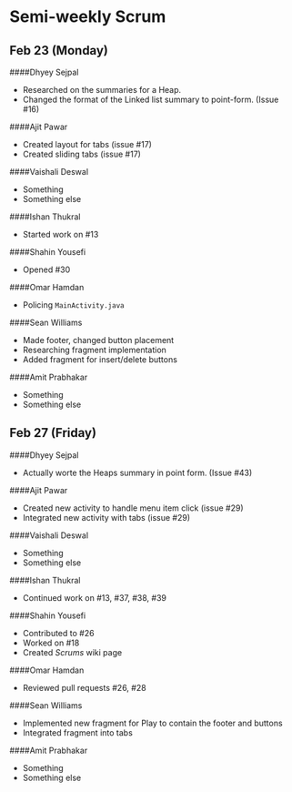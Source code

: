 # Semi-weekly Scrum

## Feb 23 (Monday)

####Dhyey Sejpal

* Researched on the summaries for a Heap.
* Changed the format of the Linked list summary to point-form. (Issue #16)

####Ajit Pawar

* Created layout for tabs (issue #17)
* Created sliding tabs (issue #17)

####Vaishali Deswal

* Something
* Something else

####Ishan Thukral

* Started work on #13

####Shahin Yousefi

* Opened #30

####Omar Hamdan

* Policing `MainActivity.java`

####Sean Williams

* Made footer, changed button placement
* Researching fragment implementation
* Added fragment for insert/delete buttons

####Amit Prabhakar

* Something
* Something else

## Feb 27 (Friday)

####Dhyey Sejpal

* Actually worte the Heaps summary in point form. (Issue #43)

####Ajit Pawar

* Created new activity to handle menu item click (issue #29)
* Integrated new activity with tabs (issue #29)

####Vaishali Deswal

* Something
* Something else

####Ishan Thukral

* Continued work on #13, #37, #38, #39

####Shahin Yousefi

* Contributed to #26
* Worked on #18
* Created _Scrums_ wiki page

####Omar Hamdan

* Reviewed pull requests #26, #28

####Sean Williams

* Implemented new fragment for Play to contain the footer and buttons
* Integrated fragment into tabs

####Amit Prabhakar

* Something
* Something else
